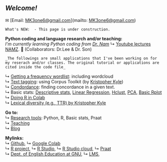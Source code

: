 ## _Welcome!_  
✉ [Email: MK3one6@gmail.com](mailto: MK3one6@gmail.com)  

```
What's NEW:  - This page is under construction. 
```

**Python coding and language research and/or teaching:**  
_I'm currently learning Python coding from [Dr. Nam](https://github.com/hsnam95)_ ↳ [Youtube lectures NAMZ](https://www.youtube.com/channel/UCKHB0ZiTVk8qUdqhVtnCUrA/featured).  👥 (Collaborators: Dr.Lee & Dr. Son)  
```   
_The followings are small applications that I've been working on for my reserach and/or classes. The original tutorial or applications are cited inside the code file_  
```

↳ [Getting a frequency wordlist](https://github.com/MK316/applications/blob/e97cc8a0c51c8009a4a2a0b597cb3962c55dfaf2/Creating_wordlist.ipynb): including wordcloud   
↳ [Text tagging](https://github.com/MK316/applications/blob/e97cc8a0c51c8009a4a2a0b597cb3962c55dfaf2/Tagging_CorpusToolKit.ipynb): using Corpus Toolkit (by [Kristopher Kyle](https://kristopherkyle.github.io/professional-webpage/))    
↳ [Condordance](https://github.com/MK316/applications/blob/e97cc8a0c51c8009a4a2a0b597cb3962c55dfaf2/concordance.ipynb): finding concordance in a given text.  
↳ Basic stats: [Descriptive stats](https://github.com/MK316/statistics/blob/3c50a8393e54cc4819f2ded818ed5b3d19a4f65d/Descriptive_stat.ipynb), [Linear Regression](https://github.com/MK316/statistics/blob/main/lineaRegression.ipynb), [Hclust](https://github.com/MK316/R_intro/blob/eaa0a0dc0738be31d6bd5958bab88beade1b90cd/Hclust.ipynb), [PCA](https://github.com/MK316/R_intro/blob/eaa0a0dc0738be31d6bd5958bab88beade1b90cd/PCA.ipynb), [Basic Rplot](https://github.com/MK316/R_intro/blob/eaa0a0dc0738be31d6bd5958bab88beade1b90cd/R_BasicPlots.ipynb)    
↳ [Doing R in Colab](https://github.com/MK316/R_intro/blob/eaa0a0dc0738be31d6bd5958bab88beade1b90cd/01_How_to_do_R_in_colab.ipynb)  
↳ [Lexical diversity (e.g., TTR) by Kristopher Kyle](https://github.com/kristopherkyle/lexical_diversity)  

**Go to:**  
↳ [Research tools](/contents/tools.md): Python, R, Basic stats, Praat  
↳ [Teaching](/contents/teaching.md)  
↳ [Blog](/blog/blogmain.md)  

**Mylinks:**  
↳ [Github](https://www.github.com/), ↳ [Google Colab](https://colab.research.google.com/)  
↳ [R project](https://www.r-project.org/), ↳ [R Studio](https://www.rstudio.com/), ↳ [R Studio cloud](https://rstudio.cloud/), 
↳ [Praat](https://www.fon.hum.uva.nl/praat/)   
↳ [Dept. of English Education at GNU](https://www.gnu.ac.kr**), ↳ [LMS](https://rec.ac.kr/gnu),  

